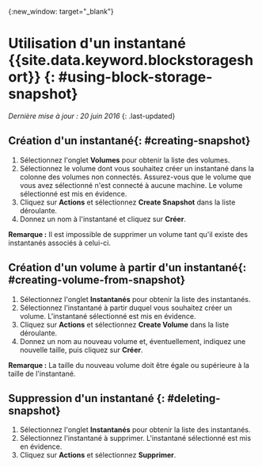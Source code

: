 {:new_window: target="_blank"} 


# Utilisation d'un instantané {{site.data.keyword.blockstorageshort}} {: #using-block-storage-snapshot} 

*Dernière mise à jour : 20 juin 2016*
{: .last-updated}

## Création d'un instantané{: #creating-snapshot} 

1.	Sélectionnez l'onglet **Volumes** pour obtenir la liste des volumes.
2.	Sélectionnez le volume dont vous souhaitez créer un instantané dans la colonne des volumes non connectés. Assurez-vous que le volume que vous avez sélectionné n'est connecté à aucune machine. Le volume sélectionné est mis en évidence. 
3.	Cliquez sur **Actions** et sélectionnez **Create Snapshot** dans la liste déroulante.
4.	Donnez un nom à l'instantané et cliquez sur **Créer**.

**Remarque :** Il est impossible de supprimer un volume tant qu'il existe des instantanés associés à celui-ci. 

## Création d'un volume à partir d'un instantané{: #creating-volume-from-snapshot}

1.	Sélectionnez l'onglet **Instantanés** pour obtenir la liste des instantanés.
2.	Sélectionnez l'instantané à partir duquel vous souhaitez créer un volume. L'instantané sélectionné est mis en évidence.
3.	Cliquez sur **Actions** et sélectionnez **Create Volume** dans la liste déroulante.
4.	Donnez un nom au nouveau volume et, éventuellement, indiquez une nouvelle taille, puis cliquez sur **Créer**. 

**Remarque :** La taille du nouveau volume doit être égale ou supérieure à la taille de l'instantané. 

## Suppression d'un instantané {: #deleting-snapshot}

1.	Sélectionnez l'onglet **Instantanés** pour obtenir la liste des instantanés.
2.	Sélectionnez l'instantané à supprimer. L'instantané sélectionné est mis en évidence.
3.	Cliquez sur **Actions** et sélectionnez **Supprimer**. 



